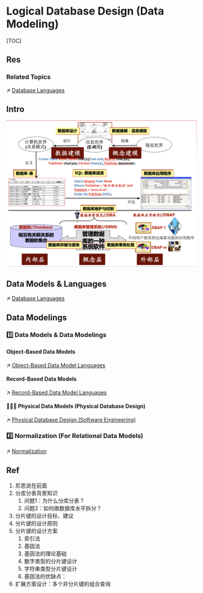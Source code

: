 # Logical Database Design (Data Modeling)

[TOC]



## Res
### Related Topics
↗ [Database Languages](../../../🗣️%20Database%20Languages/Database%20Languages.md)



## Intro
![](../../../../../../../Assets/Pics/Screenshot%202023-03-06%20at%204.44.56%20PM.png)



## Data Models & Languages
↗ [Database Languages](../../../🗣️%20Database%20Languages/Database%20Languages.md)



## Data Modelings
### 1️⃣ Data Models & Data Modelings
#### Object-Based Data Models
↗ [Object-Based Data Model Languages](../../../🗣️%20Database%20Languages/Object-Based%20Data%20Model%20Languages/Object-Based%20Data%20Model%20Languages.md)


#### Record-Based Data Models
↗ [Record-Based Data Model Languages](../../../🗣️%20Database%20Languages/Record-Based%20Data%20Model%20Languages/Record-Based%20Data%20Model%20Languages.md)


#### 🧑🏿‍🏭 Physical Data Models (Physical Database Design)
↗ [Physical Database Design (Software Engineering)](../Physical%20Database%20Design%20(Software%20Engineering)/Physical%20Database%20Design%20(Software%20Engineering).md)


### 2️⃣ Normalization (For Relational Data Models)
↗ [Normalization](Record-Based%20Data%20Models/Relational%20(Data)%20Models/Normalization/Normalization.md)



## Ref
[美团面试：百亿级分片，如何设计基因算法？ | 微信公众号]: https://mp.weixin.qq.com/s/JS7-Xu180704WY7LDrebYw

1. 尼恩说在前面
2. 分库分表背景知识
	1. 问题1：为什么分库分表？
	2. 问题2：如何做数据库水平拆分？
3. 分片键的设计目标、建议
4. 分片键的设计原则
5. 分片键的设计方案
	1. 索引法
	2. 基因法
	3. 基因法的理论基础
	4. 数字类型的分片键设计
	5. 字符串类型分片键设计
	6. 基因法的优缺点：
6. 扩展方案设计：多个非分片键的组合查询


